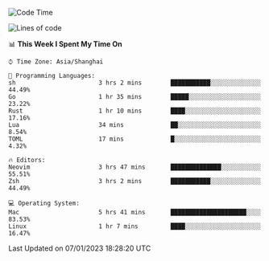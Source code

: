 <!--START_SECTION:waka-->
![Code Time](http://img.shields.io/badge/Code%20Time-1%2C105%20hrs%205%20mins-blue)

![Lines of code](https://img.shields.io/badge/From%20Hello%20World%20I%27ve%20Written-24%20Thousand%20lines%20of%20code-blue)

📊 **This Week I Spent My Time On** 

```text
⌚︎ Time Zone: Asia/Shanghai

💬 Programming Languages: 
sh                       3 hrs 2 mins        ███████████░░░░░░░░░░░░░░   44.49% 
Go                       1 hr 35 mins        █████░░░░░░░░░░░░░░░░░░░░   23.22% 
Rust                     1 hr 10 mins        ████░░░░░░░░░░░░░░░░░░░░░   17.16% 
Lua                      34 mins             ██░░░░░░░░░░░░░░░░░░░░░░░   8.54% 
TOML                     17 mins             █░░░░░░░░░░░░░░░░░░░░░░░░   4.32%

🔥 Editors: 
Neovim                   3 hrs 47 mins       ██████████████░░░░░░░░░░░   55.51% 
Zsh                      3 hrs 2 mins        ███████████░░░░░░░░░░░░░░   44.49%

💻 Operating System: 
Mac                      5 hrs 41 mins       █████████████████████░░░░   83.53% 
Linux                    1 hr 7 mins         ████░░░░░░░░░░░░░░░░░░░░░   16.47%

```


 Last Updated on 07/01/2023 18:28:20 UTC
<!--END_SECTION:waka-->
